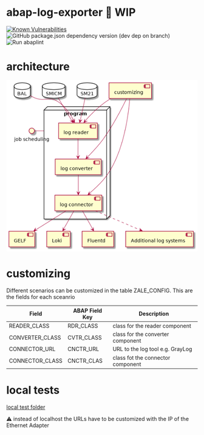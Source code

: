 # abap-log-exporter :construction: WIP

[![Known Vulnerabilities](https://snyk.io/test/github/Goala/abap-log-exporter/badge.svg?targetFile=package.json)](https://snyk.io/test/github/Goala/abap-log-exporter?targetFile=package.json)
![GitHub package.json dependency version (dev dep on branch)](https://img.shields.io/github/package-json/dependency-version/Goala/abap-log-exporter/dev/@abaplint/cli)
![Run abaplint](https://github.com/Goala/abap-log-exporter/workflows/Run%20abaplint/badge.svg)

# architecture

![architecture](./out/architecture/architecture/architecture.png)

# customizing

Different scenarios can be customized in the table ZALE_CONFIG. This are the fields for each sceanrio

| Field           | ABAP Field Key | Description                         |
| ----------------|----------------|-------------------------------------|
| READER_CLASS    | RDR_CLASS      | class for the reader component      |
| CONVERTER_CLASS | CVTR_CLASS     | class for the converter component   |
| CONNECTOR_URL   | CNCTR_URL      | URL to the log tool e.g. GrayLog    |
| CONNECTOR_CLASS | CNCTR_CLAS     | class fot the connector component   |

# local tests

[local test folder](local-tests/)

:warning: instead of localhost the URLs have to be customized with the IP of the Ethernet Adapter

